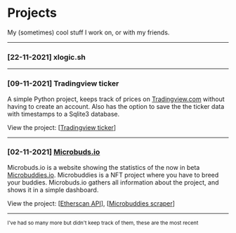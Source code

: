 # Projects

My (sometimes) cool stuff I work on, or with my friends.

------

### [22-11-2021] xlogic.sh <i class="devicon-typescript-plain"></i> 

------

### [09-11-2021] Tradingview ticker <i class="devicon-python-plain"></i>

A simple Python project, keeps track of prices on [Tradingview.com](https://tradingview.com) without having to create an account. Also has the option to save the the ticker data with timestamps to a Sqlite3 database.

View the project: [[Tradingview ticker](https://github.com/Hattorius/Tradingview-ticker)]

------

### [02-11-2021] [Microbuds.io](https://microbuds.io) <i class="devicon-typescript-plain"></i> 

Microbuds.io is a website showing the statistics of the now in beta [Microbuddies.io](https://microbuddies.io). Microbuddies is a NFT project where you have to breed your buddies. Microbuds.io gathers all information about the project, and shows it in a simple dashboard.

View the project: [[Etherscan API](https://github.com/Hattorius/microbuddies-scraper)], [[Microbuddies scraper](https://github.com/Hattorius/Microbuddies-trait-getter-from-API)]

------

<small>I've had so many more but didn't keep track of them, these are the most recent</small>